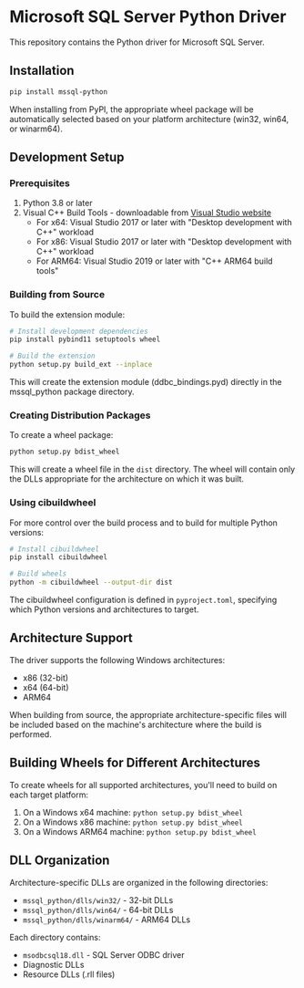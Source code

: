 # Microsoft SQL Server Python Driver

This repository contains the Python driver for Microsoft SQL Server.

## Installation

```bash
pip install mssql-python
```

When installing from PyPI, the appropriate wheel package will be automatically selected based on your platform architecture (win32, win64, or winarm64).

## Development Setup

### Prerequisites

1. Python 3.8 or later
2. Visual C++ Build Tools - downloadable from [Visual Studio website](https://visualstudio.microsoft.com/visual-cpp-build-tools/)
   - For x64: Visual Studio 2017 or later with "Desktop development with C++" workload
   - For x86: Visual Studio 2017 or later with "Desktop development with C++" workload
   - For ARM64: Visual Studio 2019 or later with "C++ ARM64 build tools"

### Building from Source

To build the extension module:

```bash
# Install development dependencies
pip install pybind11 setuptools wheel

# Build the extension
python setup.py build_ext --inplace
```

This will create the extension module (ddbc_bindings.pyd) directly in the mssql_python package directory.

### Creating Distribution Packages

To create a wheel package:

```bash
python setup.py bdist_wheel
```

This will create a wheel file in the `dist` directory. The wheel will contain only the DLLs appropriate for the architecture on which it was built.

### Using cibuildwheel

For more control over the build process and to build for multiple Python versions:

```bash
# Install cibuildwheel
pip install cibuildwheel

# Build wheels
python -m cibuildwheel --output-dir dist
```

The cibuildwheel configuration is defined in `pyproject.toml`, specifying which Python versions and architectures to target.

## Architecture Support

The driver supports the following Windows architectures:
- x86 (32-bit)
- x64 (64-bit)
- ARM64

When building from source, the appropriate architecture-specific files will be included based on the machine's architecture where the build is performed.

## Building Wheels for Different Architectures

To create wheels for all supported architectures, you'll need to build on each target platform:

1. On a Windows x64 machine: `python setup.py bdist_wheel`
2. On a Windows x86 machine: `python setup.py bdist_wheel`
3. On a Windows ARM64 machine: `python setup.py bdist_wheel`

## DLL Organization

Architecture-specific DLLs are organized in the following directories:
- `mssql_python/dlls/win32/` - 32-bit DLLs
- `mssql_python/dlls/win64/` - 64-bit DLLs
- `mssql_python/dlls/winarm64/` - ARM64 DLLs

Each directory contains:
- `msodbcsql18.dll` - SQL Server ODBC driver
- Diagnostic DLLs
- Resource DLLs (.rll files)
